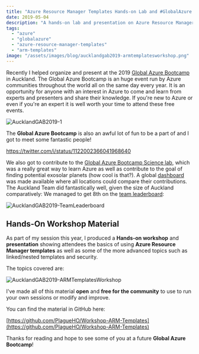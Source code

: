 ```yaml
---
title: "Azure Resource Manager Templates Hands-on Lab and #GlobalAzure 2019"
date: 2019-05-04
description: "A hands-on lab and presentation on Azure Resource Manager templates I presented at the Global Azure Bootcamp 2019 in Auckland."
tags:
  - "azure"
  - "globalazure"
  - "azure-resource-manager-templates"
  - "arm-templates"
image: "/assets/images/blog/aucklandgab2019-armtemplatesworkshop.png"
---
```


Recently I helped organize and present at the 2019 [Global Azure Bootcamp](https://global.azurebootcamp.net/) in Auckland. The Global Azure Bootcamp is an huge event run by Azure communities throughout the world all on the same day every year. It is an opportunity for anyone with an interest in Azure to come and learn from experts and presenters and share their knowledge. If you're new to Azure or even if you're an expert it is well worth your time to attend these free events.

![AucklandGAB2019-1](/assets/images/blog/aucklandgab2019-1.jpg)

The **Global Azure Bootcamp** is also an awful lot of fun to be a part of and I got to meet some fantastic people!

https://twitter.com/i/status/1122002366041968640

We also got to contribute to the [Global Azure Bootcamp Science lab](https://global.azurebootcamp.net/global-azure-science-lab-2019/), which was a really great way to learn Azure as well as contribute to the goal of finding potential exosolar planets (how cool is that?). A global [dashboard](https://gablabdashboard.azurewebsites.net/) was made available where all locations could compare their contributions. The Auckland Team did fantastically well, given the size of Auckland comparatively: We managed to get 8th on the [team leaderboard](https://gablabdashboard.azurewebsites.net/Results/Teams):

![AucklandGAB2019-TeamLeaderboard](/assets/images/blog/aucklandgab2019-teamleaderboard.png)

## Hands-On Workshop Material

As part of my session this year, I produced a **Hands-on workshop** and **presentation** showing attendees the basics of using **Azure Resource Manager templates** as well as some of the more advanced topics such as linked/nested templates and security.

The topics covered are:

![AucklandGAB2019-ARMTemplatesWorkshop](/assets/images/blog/aucklandgab2019-armtemplatesworkshop.png)

I've made all of this material **open** and **free for the community** to use to run your own sessions or modify and improve.

You can find the material in GitHub here:

[https://github.com/PlagueHO/Workshop-ARM-Templates](https://github.com/PlagueHO/Workshop-ARM-Templates)

Thanks for reading and hope to see some of you at a future **Global Azure Bootcamp**!

